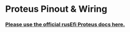 # Proteus Pinout & Wiring

### [Please use the official rusEfi Proteus docs here.](https://github.com/rusefi/rusefi/wiki/Proteus)

